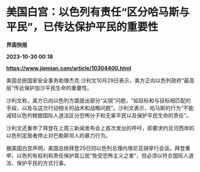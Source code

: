 # 美国白宫：以色列有责任“区分哈马斯与平民”，已传达保护平民的重要性
**界面快报**

**2023-10-30 00:18**

**https://www.jiemian.com/article/10304400.html**

美国总统国家安全事务助理杰克·沙利文10月29日表示，美方正向以色列政府“最高层”传达保护加沙平民生命的重要性。

沙利文称，美方已向以色列方面提出部分“尖锐”问题，“如目标和与目标相匹配的手段，以及与这次行动相关的战术和战略问题”。沙利文表示，哈马斯的行为“不能减轻以色列根据国际人道法区分恐怖分子和无辜平民以及保护平民生命的责任”。

沙利文还重申了拜登在上周三新闻发布会上首次发出的呼吁，即要求约旦河西岸的以色列定居者停止对巴勒斯坦人的暴力行为。

据美国白宫声明，美国总统拜登29日同以色列总理内塔尼亚胡举行会谈。拜登重申，以色列有权利和责任保护其公民“免受恐怖主义之害”，但必须以符合国际人道法、保护平民的方式行事。